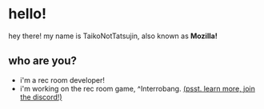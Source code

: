 # hello!
hey there! my name is TaikoNotTatsujin, also known as **Mozilla!**

## who are you?
- i'm a rec room developer!
- i'm working on the rec room game, ^Interrobang. [(psst. learn more, join the discord!)](https://discord.gg/KrdwarZayN)
